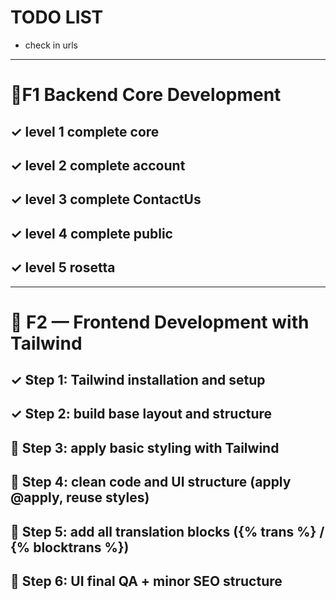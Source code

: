 # TODO LIST

- check in urls

---
# 🚩F1 Backend Core Development

## ✓ level 1 complete core

## ✓ level 2 complete account

## ✓ level 3 complete ContactUs

## ✓ level 4 complete public

## ✓ level 5 rosetta


-----

# 🚩 F2 — Frontend Development with Tailwind

## ✓ Step 1: Tailwind installation and setup
## ✓ Step 2: build base layout and structure
## 📌 Step 3: apply basic styling with Tailwind
## 🔗 Step 4: clean code and UI structure (apply @apply, reuse styles)
## 🔗 Step 5: add all translation blocks ({% trans %} / {% blocktrans %})
## 🔗 Step 6: UI final QA + minor SEO structure
